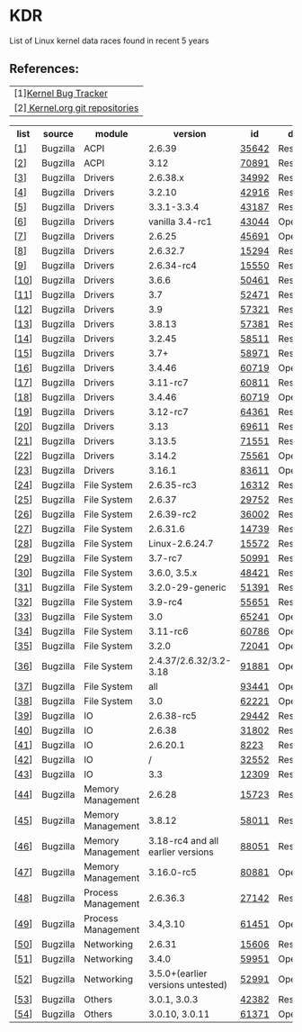 # KDR
List of Linux kernel data races found in recent 5 years
<br>
<h2>References:</h2>
<table>
<tr><td>
[1]<a href="https://bugzilla.kernel.org">Kernel Bug Tracker</a>
<tr><td>
[2]<a href="https://git.kernel.org/cgit/linux/kernel/git/torvalds/linux.git/"> Kernel.org git repositories </a>

</table>

<table>
    <tr> <th> list                      <th> source          <th> module         <th> version       <th> id     <th> date <th>status

<tr><td>[<a href='#c1'>1</a>]<td>Bugzilla<td>ACPI<td>2.6.39<td><a href='https://bugzilla.kernel.org/show_bug.cgi?id=35642'>35642</a><td>Resolved
<tr><td>[<a href='#c2'>2</a>]<td>Bugzilla<td>ACPI<td>3.12<td><a href='https://bugzilla.kernel.org/show_bug.cgi?id=70891'>70891</a><td>Resolved
<tr><td>[<a href='#c3'>3</a>]<td>Bugzilla<td>Drivers<td>2.6.38.x<td><a href='https://bugzilla.kernel.org/show_bug.cgi?id=34992'>34992</a><td>Resolved
<tr><td>[<a href='#c4'>4</a>]<td>Bugzilla<td>Drivers<td>3.2.10<td><a href='https://bugzilla.kernel.org/show_bug.cgi?id=42916'>42916</a><td>Resolved
<tr><td>[<a href='#c5'>5</a>]<td>Bugzilla<td>Drivers<td>3.3.1-3.3.4<td><a href='https://bugzilla.kernel.org/show_bug.cgi?id=43187'>43187</a><td>Resolved
<tr><td>[<a href='#c6'>6</a>]<td>Bugzilla<td>Drivers<td>vanilla 3.4-rc1<td><a href='https://bugzilla.kernel.org/show_bug.cgi?id=43044'>43044</a><td>Opened
<tr><td>[<a href='#c7'>7</a>]<td>Bugzilla<td>Drivers<td>2.6.25<td><a href='https://bugzilla.kernel.org/show_bug.cgi?id=45691'>45691</a><td>Opened
<tr><td>[<a href='#c8'>8</a>]<td>Bugzilla<td>Drivers<td>2.6.32.7<td><a href='https://bugzilla.kernel.org/show_bug.cgi?id=15294'>15294</a><td>Resolved
<tr><td>[<a href='#c9'>9</a>]<td>Bugzilla<td>Drivers<td>2.6.34-rc4<td><a href='https://bugzilla.kernel.org/show_bug.cgi?id=15550'>15550</a><td>Resolved
<tr><td>[<a href='#c10'>10</a>]<td>Bugzilla<td>Drivers<td>3.6.6<td><a href='https://bugzilla.kernel.org/show_bug.cgi?id=50461'>50461</a><td>Resolved
<tr><td>[<a href='#c11'>11</a>]<td>Bugzilla<td>Drivers<td>3.7<td><a href='https://bugzilla.kernel.org/show_bug.cgi?id=52471'>52471</a><td>Resolved
<tr><td>[<a href='#c12'>12</a>]<td>Bugzilla<td>Drivers<td>3.9<td><a href='https://bugzilla.kernel.org/show_bug.cgi?id=57321'>57321</a><td>Resolved
<tr><td>[<a href='#c13'>13</a>]<td>Bugzilla<td>Drivers<td>3.8.13<td><a href='https://bugzilla.kernel.org/show_bug.cgi?id=57381'>57381</a><td>Resolved
<tr><td>[<a href='#c14'>14</a>]<td>Bugzilla<td>Drivers<td>3.2.45<td><a href='https://bugzilla.kernel.org/show_bug.cgi?id=58511'>58511</a><td>Resolved
<tr><td>[<a href='#c15'>15</a>]<td>Bugzilla<td>Drivers<td>3.7+<td><a href='https://bugzilla.kernel.org/show_bug.cgi?id=58971'>58971</a><td>Resolved
<tr><td>[<a href='#c16'>16</a>]<td>Bugzilla<td>Drivers<td>3.4.46<td><a href='https://bugzilla.kernel.org/show_bug.cgi?id=60719'>60719</a><td>Opened
<tr><td>[<a href='#c17'>17</a>]<td>Bugzilla<td>Drivers<td>3.11-rc7<td><a href='https://bugzilla.kernel.org/show_bug.cgi?id=60811'>60811</a><td>Resolved
<tr><td>[<a href='#c18'>18</a>]<td>Bugzilla<td>Drivers<td>3.4.46<td><a href='https://bugzilla.kernel.org/show_bug.cgi?id=60719'>60719</a><td>Opened
<tr><td>[<a href='#c19'>19</a>]<td>Bugzilla<td>Drivers<td>3.12-rc7<td><a href='https://bugzilla.kernel.org/show_bug.cgi?id=64361'>64361</a><td>Resolved
<tr><td>[<a href='#c20'>20</a>]<td>Bugzilla<td>Drivers<td>3.13<td><a href='https://bugzilla.kernel.org/show_bug.cgi?id=69611'>69611</a><td>Resolved
<tr><td>[<a href='#c21'>21</a>]<td>Bugzilla<td>Drivers<td>3.13.5<td><a href='https://bugzilla.kernel.org/show_bug.cgi?id=71551'>71551</a><td>Resolved
<tr><td>[<a href='#c22'>22</a>]<td>Bugzilla<td>Drivers<td>3.14.2<td><a href='https://bugzilla.kernel.org/show_bug.cgi?id=75561'>75561</a><td>Opened
<tr><td>[<a href='#c23'>23</a>]<td>Bugzilla<td>Drivers<td>3.16.1<td><a href='https://bugzilla.kernel.org/show_bug.cgi?id=83611'>83611</a><td>Opened
<tr><td>[<a href='#c24'>24</a>]<td>Bugzilla<td>File System<td>2.6.35-rc3<td><a href='https://bugzilla.kernel.org/show_bug.cgi?id=16312'>16312</a><td>Resolved
<tr><td>[<a href='#c25'>25</a>]<td>Bugzilla<td>File System<td>2.6.37<td><a href='https://bugzilla.kernel.org/show_bug.cgi?id=29752'>29752</a><td>Resolved
<tr><td>[<a href='#c26'>26</a>]<td>Bugzilla<td>File System<td>2.6.39-rc2<td><a href='https://bugzilla.kernel.org/show_bug.cgi?id=36002'>36002</a><td>Resolved
<tr><td>[<a href='#c27'>27</a>]<td>Bugzilla<td>File System<td>2.6.31.6<td><a href='https://bugzilla.kernel.org/show_bug.cgi?id=14739'>14739</a><td>Resolved
<tr><td>[<a href='#c28'>28</a>]<td>Bugzilla<td>File System<td>Linux-2.6.24.7<td><a href='https://bugzilla.kernel.org/show_bug.cgi?id=15572'>15572</a><td>Resolved
<tr><td>[<a href='#c29'>29</a>]<td>Bugzilla<td>File System<td>3.7-rc7<td><a href='https://bugzilla.kernel.org/show_bug.cgi?id=50991'>50991</a><td>Resolved
<tr><td>[<a href='#c30'>30</a>]<td>Bugzilla<td>File System<td>3.6.0, 3.5.x<td><a href='https://bugzilla.kernel.org/show_bug.cgi?id=48421'>48421</a><td>Resolved
<tr><td>[<a href='#c31'>31</a>]<td>Bugzilla<td>File System<td>3.2.0-29-generic<td><a href='https://bugzilla.kernel.org/show_bug.cgi?id=51391'>51391</a><td>Resolved
<tr><td>[<a href='#c32'>32</a>]<td>Bugzilla<td>File System<td>3.9-rc4<td><a href='https://bugzilla.kernel.org/show_bug.cgi?id=55651'>55651</a><td>Resolved
<tr><td>[<a href='#c33'>33</a>]<td>Bugzilla<td>File System<td>3.0<td><a href='https://bugzilla.kernel.org/show_bug.cgi?id=65241'>65241</a><td>Opened
<tr><td>[<a href='#c34'>34</a>]<td>Bugzilla<td>File System<td>3.11-rc6<td><a href='https://bugzilla.kernel.org/show_bug.cgi?id=60786'>60786</a><td>Opened
<tr><td>[<a href='#c35'>35</a>]<td>Bugzilla<td>File System<td>3.2.0<td><a href='https://bugzilla.kernel.org/show_bug.cgi?id=72041'>72041</a><td>Opened
<tr><td>[<a href='#c36'>36</a>]<td>Bugzilla<td>File System<td>2.4.37/2.6.32/3.2-3.18<td><a href='https://bugzilla.kernel.org/show_bug.cgi?id=91881'>91881</a><td>Opened
<tr><td>[<a href='#c37'>37</a>]<td>Bugzilla<td>File System<td>all<td><a href='https://bugzilla.kernel.org/show_bug.cgi?id=93441'>93441</a><td>Opened
<tr><td>[<a href='#c38'>38</a>]<td>Bugzilla<td>File System<td>3.0<td><a href='https://bugzilla.kernel.org/show_bug.cgi?id=62221'>62221</a><td>Opened
<tr><td>[<a href='#c39'>39</a>]<td>Bugzilla<td>IO<td>2.6.38-rc5<td><a href='https://bugzilla.kernel.org/show_bug.cgi?id=29442'>29442</a><td>Resolved
<tr><td>[<a href='#c40'>40</a>]<td>Bugzilla<td>IO<td>2.6.38<td><a href='https://bugzilla.kernel.org/show_bug.cgi?id=31802'>31802</a><td>Resolved
<tr><td>[<a href='#c41'>41</a>]<td>Bugzilla<td>IO<td>2.6.20.1<td><a href='https://bugzilla.kernel.org/show_bug.cgi?id=8223'>8223</a><td>Resolved
<tr><td>[<a href='#c42'>42</a>]<td>Bugzilla<td>IO<td>/<td><a href='https://bugzilla.kernel.org/show_bug.cgi?id=32552'>32552</a><td>Resolved
<tr><td>[<a href='#c43'>43</a>]<td>Bugzilla<td>IO<td>3.3<td><a href='https://bugzilla.kernel.org/show_bug.cgi?id=12309'>12309</a><td>Resolved
<tr><td>[<a href='#c44'>44</a>]<td>Bugzilla<td>Memory Management<td>2.6.28<td><a href='https://bugzilla.kernel.org/show_bug.cgi?id=15723'>15723</a><td>Resolved
<tr><td>[<a href='#c45'>45</a>]<td>Bugzilla<td>Memory Management<td>3.8.12<td><a href='https://bugzilla.kernel.org/show_bug.cgi?id=58011'>58011</a><td>Resolved
<tr><td>[<a href='#c46'>46</a>]<td>Bugzilla<td>Memory Management<td>3.18-rc4 and all earlier versions<td><a href='https://bugzilla.kernel.org/show_bug.cgi?id=88051'>88051</a><td>Resolved
<tr><td>[<a href='#c47'>47</a>]<td>Bugzilla<td>Memory Management<td>3.16.0-rc5<td><a href='https://bugzilla.kernel.org/show_bug.cgi?id=80881'>80881</a><td>Opened
<tr><td>[<a href='#c48'>48</a>]<td>Bugzilla<td>Process Management<td>2.6.36.3<td><a href='https://bugzilla.kernel.org/show_bug.cgi?id=27142'>27142</a><td>Resolved
<tr><td>[<a href='#c49'>49</a>]<td>Bugzilla<td>Process Management<td>3.4,3.10<td><a href='https://bugzilla.kernel.org/show_bug.cgi?id=61451'>61451</a><td>Opened
<tr><td>[<a href='#c50'>50</a>]<td>Bugzilla<td>Networking<td>2.6.31<td><a href='https://bugzilla.kernel.org/show_bug.cgi?id=15606'>15606</a><td>Resolved
<tr><td>[<a href='#c51'>51</a>]<td>Bugzilla<td>Networking<td>3.4.0<td><a href='https://bugzilla.kernel.org/show_bug.cgi?id=59951'>59951</a><td>Opened
<tr><td>[<a href='#c52'>52</a>]<td>Bugzilla<td>Networking<td>3.5.0+(earlier versions untested)<td><a href='https://bugzilla.kernel.org/show_bug.cgi?id=52991'>52991</a><td>Opened
<tr><td>[<a href='#c53'>53</a>]<td>Bugzilla<td>Others<td>3.0.1, 3.0.3<td><a href='https://bugzilla.kernel.org/show_bug.cgi?id=42382'>42382</a><td>Resolved
<tr><td>[<a href='#c54'>54</a>]<td>Bugzilla<td>Others<td>3.0.10, 3.0.11<td><a href='https://bugzilla.kernel.org/show_bug.cgi?id=61371'>61371</a><td>Opened
